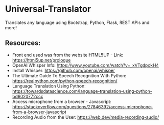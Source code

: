 # Universal-Translator
Translates any language using Bootstrap, Python, Flask, REST APIs and more!

## Resources:
- Front end used was from the website HTML5UP - Link: https://html5up.net/prologue
- OpenAI Whisper Info: https://www.youtube.com/watch?v=_xVTgdpokH4
- Install Whisper: https://github.com/openai/whisper
- The Ultimate Guide To Speech Recognition With Python: https://realpython.com/python-speech-recognition/
- Language Translation Using Python: https://towardsdatascience.com/language-translation-using-python-bd8020772ccc
- Access microphone from a browser - Javascript: https://stackoverflow.com/questions/27846392/access-microphone-from-a-browser-javascript
- Recording Audio from the User: https://web.dev/media-recording-audio/